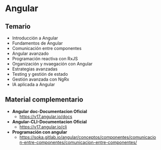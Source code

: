 # Angular

## Temario
- Introducción a Angular
- Fundamentos de Angular
- Comunicación entre componentes
- Angular avanzado
- Programación reactiva con RxJS
- Organización y nvaegación con Angular
- Estrategias avanzadas
- Testing y gestión de estado
- Gestión avanzada con NgRx
- IA aplicada a Angular

## Material complementario
- **Angular doc-Documentacion Oficial**
    - https://v17.angular.io/docs
- **Angular-CLI-Documentacion Oficial**
    - https://v17.angular.io/cli
- **Programación con angular**
    - https://soka.gitlab.io/angular/conceptos/componentes/comunicacion-entre-componentes/comunicacion-entre-componentes/